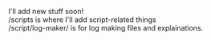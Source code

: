 I'll add new stuff soon!\
/scripts is where I'll add script-related things\
/script/log-maker/ is for log making files and explainations.
